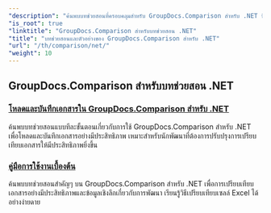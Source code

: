 ```yaml
---
"description": "ค้นพบบทช่วยสอนที่ครอบคลุมสำหรับ GroupDocs.Comparison สำหรับ .NET ซึ่งช่วยให้เปรียบเทียบเอกสารและโฟลเดอร์ จัดการ และบูรณาการได้อย่างมีประสิทธิภาพและง่ายดาย"
"is_root": true
"linktitle": "GroupDocs.Comparison สำหรับบทช่วยสอน .NET"
"title": "บทช่วยสอนและตัวอย่างของ GroupDocs.Comparison สำหรับ .NET"
"url": "/th/comparison/net/"
"weight": 10
---
```


## GroupDocs.Comparison สำหรับบทช่วยสอน .NET 
### [โหลดและบันทึกเอกสารใน GroupDocs.Comparison สำหรับ .NET](./load-and-save-documents/)
ค้นพบบทช่วยสอนแบบทีละขั้นตอนเกี่ยวกับการใช้ GroupDocs.Comparison สำหรับ .NET เพื่อโหลดและบันทึกเอกสารอย่างมีประสิทธิภาพ เหมาะสำหรับนักพัฒนาที่ต้องการปรับปรุงการเปรียบเทียบเอกสารให้มีประสิทธิภาพยิ่งขึ้น
### [คู่มือการใช้งานเบื้องต้น](./guide-to-basic-usage/)
ค้นพบบทช่วยสอนสำคัญๆ บน GroupDocs.Comparison สำหรับ .NET เพื่อการเปรียบเทียบเอกสารอย่างมีประสิทธิภาพและข้อมูลเชิงลึกเกี่ยวกับการพัฒนา เรียนรู้วิธีเปรียบเทียบเซลล์ Excel ได้อย่างง่ายดาย